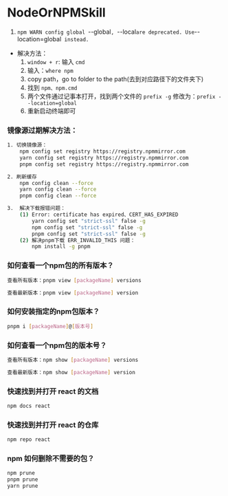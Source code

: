 # NodeOrNPMSkill

1.  `npm WARN config global `--global`, `--local`are deprecated. Use`--location=global` instead.`

-   解决方法：
    1.  `window + r`: 输入 `cmd`
    2.  输入：`where npm`
    3.  copy path，go to folder to the path(去到对应路径下的文件夹下)
    4.  找到 `npm、npm.cmd`
    5.  两个文件通过记事本打开，找到两个文件的 `prefix -g` 修改为：`prefix --location=global`
    6.  重新启动终端即可

### 镜像源过期解决方法：

```bash
1. 切换镜像源：
    npm config set registry https://registry.npmmirror.com
    yarn config set registry https://registry.npmmirror.com
    pnpm config set registry https://registry.npmmirror.com

2. 刷新缓存
    npm config clean --force
    yarn config clean --force
    pnpm config clean --force

3.  解决下载报错问题：
    (1) Error: certificate has expired、CERT_HAS_EXPIRED
        yarn config set "strict-ssl" false -g
        npm config set "strict-ssl" false -g
        pnpm config set "strict-ssl" false -g
    (2) 解决pnpm下载 ERR_INVALID_THIS 问题：
        npm install -g pnpm
```

### 如何查看一个npm包的所有版本？

```bash
查看所有版本：pnpm view [packageName] versions

查看最新版本：pnpm view [packageName] version
```

### 如何安装指定的npm包版本？

```bash
pnpm i [packageName]@[版本号]
```

### 如何查看一个npm包的版本号？

```bash
查看所有版本：npm show [packageName] versions

查看最新版本：npm show [packageName] version
```

### 快速找到并打开 react 的文档

```bash
npm docs react
```

### 快速找到并打开 react 的仓库

```bash
npm repo react
```

### npm 如何删除不需要的包？

```sh
npm prune
pnpm prune
yarn prune
```
